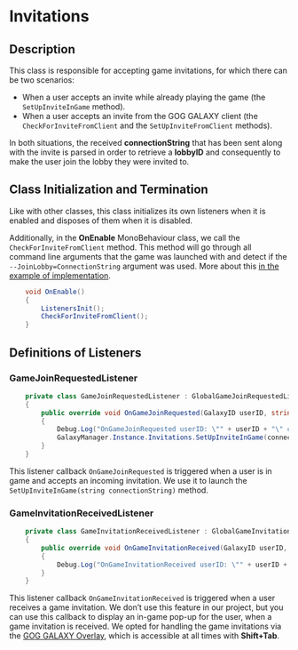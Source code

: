 # Invitations

## Description

This class is responsible for accepting game invitations, for which there can be two scenarios:

- When a user accepts an invite while already playing the game (the `SetUpInviteInGame` method).
- When a user accepts an invite from the GOG GALAXY client (the `CheckForInviteFromClient` and the `SetUpInviteFromClient` methods).

In both situations, the received **connectionString** that has been sent along with the invite is parsed in order to retrieve a **lobbyID** and consequently to make the user join the lobby they were invited to.

## Class Initialization and Termination

Like with other classes, this class initializes its own listeners when it is enabled and disposes of them when it is disabled.

Additionally, in the **OnEnable** MonoBehaviour class, we call the `CheckForInviteFromClient` method. This method will go through all command line arguments that the game was launched with and detect if the `--JoinLobby=ConnectionString` argument was used. More about this [in the example of implementation](demo-invitations-implementation.md#invitationscheckforinvitefromclient).

```c#
    void OnEnable()
    {
        ListenersInit();
        CheckForInviteFromClient();
    }
```

## Definitions of Listeners

### GameJoinRequestedListener

```c#
    private class GameJoinRequestedListener : GlobalGameJoinRequestedListener
    {
        public override void OnGameJoinRequested(GalaxyID userID, string connectionString)
        {
            Debug.Log("OnGameJoinRequested userID: \"" + userID + "\" connectionString \"" + connectionString + "\"");
            GalaxyManager.Instance.Invitations.SetUpInviteInGame(connectionString);
        }
    }
```

This listener callback `OnGameJoinRequested` is triggered when a user is in game and accepts an incoming invitation. We use it to launch the `SetUpInviteInGame(string connectionString)` method.

### GameInvitationReceivedListener

```c#
    private class GameInvitationReceivedListener : GlobalGameInvitationReceivedListener
    {
        public override void OnGameInvitationReceived(GalaxyID userID, string connectionString)
        {
            Debug.Log("OnGameInvitationReceived userID: \"" + userID + "\" connectionString \"" + connectionString + "\"");
        }
    }

```

This listener callback `OnGameInvitationReceived` is triggered when a user receives a game invitation. We don’t use this feature in our project, but you can use this callback to display an in-game pop-up for the user, when a game invitation is received. We opted for handling the game invitations via the [GOG GALAXY Overlay](gc-overlay.md), which is accessible at all times with **Shift+Tab**.